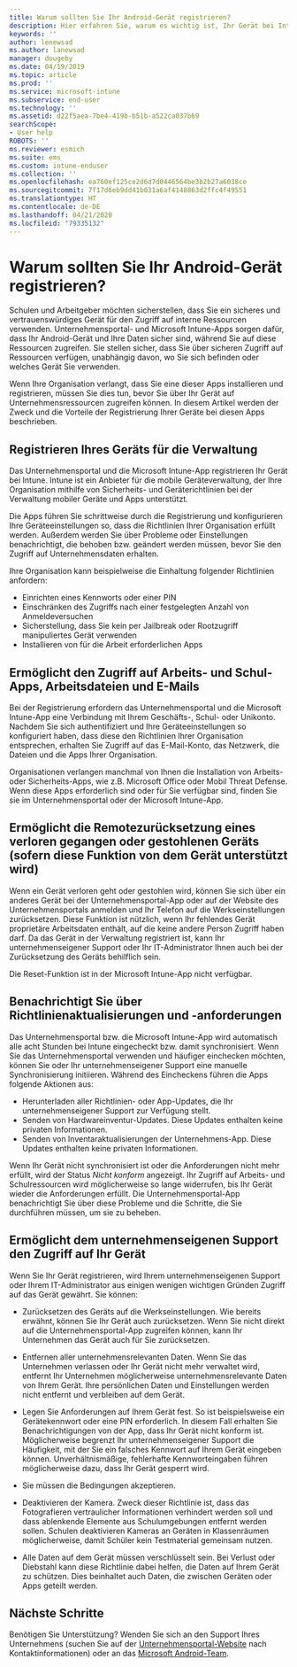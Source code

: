 ```yaml
---
title: Warum sollten Sie Ihr Android-Gerät registrieren?
description: Hier erfahren Sie, warum es wichtig ist, Ihr Gerät bei Intune zu registrieren.
keywords: ''
author: lenewsad
ms.author: lanewsad
manager: dougeby
ms.date: 04/19/2019
ms.topic: article
ms.prod: ''
ms.service: microsoft-intune
ms.subservice: end-user
ms.technology: ''
ms.assetid: d22f5aea-7be4-419b-b51b-a522ca037b69
searchScope:
- User help
ROBOTS: ''
ms.reviewer: esmich
ms.suite: ems
ms.custom: intune-enduser
ms.collection: ''
ms.openlocfilehash: ea760ef125ce2d6d7d0446564be3b2b27a6038ce
ms.sourcegitcommit: 7f17d6eb9dd41b031a6af4148863d2ffc4f49551
ms.translationtype: HT
ms.contentlocale: de-DE
ms.lasthandoff: 04/21/2020
ms.locfileid: "79335132"
---
```

# <a name="why-enroll-your-android-device"></a>Warum sollten Sie Ihr Android-Gerät registrieren?  

Schulen und Arbeitgeber möchten sicherstellen, dass Sie ein sicheres und vertrauenswürdiges Gerät für den Zugriff auf interne Ressourcen verwenden. Unternehmensportal- und Microsoft Intune-Apps sorgen dafür, dass Ihr Android-Gerät und Ihre Daten sicher sind, während Sie auf diese Ressourcen zugreifen. Sie stellen sicher, dass Sie über sicheren Zugriff auf Ressourcen verfügen, unabhängig davon, wo Sie sich befinden oder welches Gerät Sie verwenden. 

Wenn Ihre Organisation verlangt, dass Sie eine dieser Apps installieren und registrieren, müssen Sie dies tun, bevor Sie über Ihr Gerät auf Unternehmensressourcen zugreifen können. In diesem Artikel werden der Zweck und die Vorteile der Registrierung Ihrer Geräte bei diesen Apps beschrieben.  

## <a name="gets-your-device-managed"></a>Registrieren Ihres Geräts für die Verwaltung  
 Das Unternehmensportal und die Microsoft Intune-App registrieren Ihr Gerät bei Intune.  Intune ist ein Anbieter für die mobile Geräteverwaltung, der Ihre Organisation mithilfe von Sicherheits- und Geräterichtlinien bei der Verwaltung mobiler Geräte und Apps unterstützt. 

Die Apps führen Sie schrittweise durch die Registrierung und konfigurieren Ihre Geräteeinstellungen so, dass die Richtlinien Ihrer Organisation erfüllt werden. Außerdem werden Sie über Probleme oder Einstellungen benachrichtigt, die behoben bzw. geändert werden müssen, bevor Sie den Zugriff auf Unternehmensdaten erhalten.  

Ihre Organisation kann beispielweise die Einhaltung folgender Richtlinien anfordern:  
* Einrichten eines Kennworts oder einer PIN
* Einschränken des Zugriffs nach einer festgelegten Anzahl von Anmeldeversuchen
* Sicherstellung, dass Sie kein per Jailbreak oder Rootzugriff manipuliertes Gerät verwenden
* Installieren von für die Arbeit erforderlichen Apps  

## <a name="gives-you-access-to-work-and-school-apps-work-files-and-email"></a>Ermöglicht den Zugriff auf Arbeits- und Schul-Apps, Arbeitsdateien und E-Mails  
Bei der Registrierung erfordern das Unternehmensportal und die Microsoft Intune-App eine Verbindung mit Ihrem Geschäfts-, Schul- oder Unikonto.  Nachdem Sie sich authentifiziert und Ihre Geräteeinstellungen so konfiguriert haben, dass diese den Richtlinien Ihrer Organisation entsprechen, erhalten Sie Zugriff auf das E-Mail-Konto, das Netzwerk, die Dateien und die Apps Ihrer Organisation.  

Organisationen verlangen manchmal von Ihnen die Installation von Arbeits- oder Sicherheits-Apps, wie z.B. Microsoft Office oder Mobil Threat Defense. Wenn diese Apps erforderlich sind oder für Sie verfügbar sind, finden Sie sie im Unternehmensportal oder der Microsoft Intune-App.

## <a name="lets-you-remotely-reset-a-lost-or-stolen-device-if-device-supports-it"></a>Ermöglicht die Remotezurücksetzung eines verloren gegangen oder gestohlenen Geräts (sofern diese Funktion von dem Gerät unterstützt wird)
Wenn ein Gerät verloren geht oder gestohlen wird, können Sie sich über ein anderes Gerät bei der Unternehmensportal-App oder auf der Website des Unternehmensportals anmelden und Ihr Telefon auf die Werkseinstellungen zurücksetzen. Diese Funktion ist nützlich, wenn Ihr fehlendes Gerät proprietäre Arbeitsdaten enthält, auf die keine andere Person Zugriff haben darf. Da das Gerät in der Verwaltung registriert ist, kann Ihr unternehmenseigener Support oder Ihr IT-Administrator Ihnen auch bei der Zurücksetzung des Geräts behilflich sein.  

Die Reset-Funktion ist in der Microsoft Intune-App nicht verfügbar.  

## <a name="notifies-you-of-policy-updates-and-requirements"></a>Benachrichtigt Sie über Richtlinienaktualisierungen und -anforderungen
Das Unternehmensportal bzw. die Microsoft Intune-App wird automatisch alle acht Stunden bei Intune eingecheckt bzw. damit synchronisiert. Wenn Sie das Unternehmensportal verwenden und häufiger einchecken möchten, können Sie oder Ihr unternehmenseigener Support eine manuelle Synchronisierung initiieren. Während des Eincheckens führen die Apps folgende Aktionen aus:  

* Herunterladen aller Richtlinien- oder App-Updates, die Ihr unternehmenseigener Support zur Verfügung stellt.  
* Senden von Hardwareinventur-Updates. Diese Updates enthalten keine privaten Informationen.  
* Senden von Inventaraktualisierungen der Unternehmens-App. Diese Updates enthalten keine privaten Informationen.  

Wenn Ihr Gerät nicht synchronisiert ist oder die Anforderungen nicht mehr erfüllt, wird der Status *Nicht konform* angezeigt. Ihr Zugriff auf Arbeits- und Schulressourcen wird möglicherweise so lange widerrufen, bis Ihr Gerät wieder die Anforderungen erfüllt. Die Unternehmensportal-App benachrichtigt Sie über diese Probleme und die Schritte, die Sie durchführen müssen, um sie zu beheben.  


## <a name="permits-company-support-access-to-your-device"></a>Ermöglicht dem unternehmenseigenen Support den Zugriff auf Ihr Gerät
Wenn Sie Ihr Gerät registrieren, wird Ihrem unternehmenseigenen Support oder Ihrem IT-Administrator aus einigen wenigen wichtigen Gründen Zugriff auf das Gerät gewährt. Sie können:  

* Zurücksetzen des Geräts auf die Werkseinstellungen. Wie bereits erwähnt, können Sie Ihr Gerät auch zurücksetzen. Wenn Sie nicht direkt auf die Unternehmensportal-App zugreifen können, kann Ihr Unternehmen das Gerät auch für Sie zurücksetzen.  

* Entfernen aller unternehmensrelevanten Daten. Wenn Sie das Unternehmen verlassen oder Ihr Gerät nicht mehr verwaltet wird, entfernt Ihr Unternehmen möglicherweise unternehmensrelevante Daten von Ihrem Gerät. Ihre persönlichen Daten und Einstellungen werden nicht entfernt und verbleiben auf dem Gerät.  

* Legen Sie Anforderungen auf Ihrem Gerät fest. So ist beispielsweise ein Gerätekennwort oder eine PIN erforderlich. In diesem Fall erhalten Sie Benachrichtigungen von der App, dass Ihr Gerät nicht konform ist. Möglicherweise begrenzt Ihr unternehmenseigener Support die Häufigkeit, mit der Sie ein falsches Kennwort auf Ihrem Gerät eingeben können. Unverhältnismäßige, fehlerhafte Kennworteingaben führen möglicherweise dazu, dass Ihr Gerät gesperrt wird.  

* Sie müssen die Bedingungen akzeptieren.  

* Deaktivieren der Kamera. Zweck dieser Richtlinie ist, dass das Fotografieren vertraulicher Informationen verhindert werden soll und dass ablenkende Elemente aus Schulumgebungen entfernt werden sollen. Schulen deaktivieren Kameras an Geräten in Klassenräumen möglicherweise, damit Schüler kein Testmaterial gemeinsam nutzen.  

* Alle Daten auf dem Gerät müssen verschlüsselt sein. Bei Verlust oder Diebstahl kann diese Richtlinie dabei helfen, die Daten auf Ihrem Gerät zu schützen. Dies beinhaltet auch Daten, die zwischen Geräten oder Apps geteilt werden. 

## <a name="next-steps"></a>Nächste Schritte  

Benötigen Sie Unterstützung? Wenden Sie sich an den Support Ihres Unternehmens (suchen Sie auf der [Unternehmensportal-Website](https://go.microsoft.com/fwlink/?linkid=2010980) nach Kontaktinformationen) oder an das <a href="mailto:wintunedroidfbk@microsoft.com?subject=I'm having trouble installing the Company Portal app on my Android device&body=Describe the issue you're experiencing here.">Microsoft Android-Team</a>.
